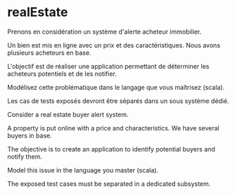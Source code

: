 # realEstate

Prenons en considération un système d'alerte acheteur immobilier.

Un bien est mis en ligne avec un prix et des caractéristiques. Nous avons plusieurs acheteurs en base.

L'objectif est de réaliser une application permettant de déterminer les acheteurs potentiels et de les notifier.

Modélisez cette problématique dans le langage que vous maîtrisez (scala).

Les cas de tests exposés devront être séparés dans un sous système dédié.



Consider a real estate buyer alert system.

A property is put online with a price and characteristics. We have several buyers in base.

The objective is to create an application to identify potential buyers and notify them.

Model this issue in the language you master (scala).

The exposed test cases must be separated in a dedicated subsystem.
